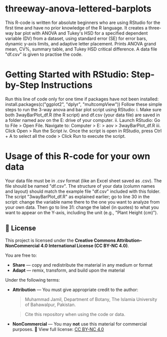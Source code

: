 # threeway-anova-lettered-barplots
This R-code is written for absolute beginners who are using RStudio for the first time and have no prior knowledge of the R language. It creates a three-way bar plot with ANOVA and Tukey's HSD for a specified dependent variable (DV) from a dataset, using standard  error (SE) for error bars, dynamic y-axis limits, and adaptive  letter placement. Prints ANOVA grand mean, CV%, summary table, and Tukey HSD critical difference. A data file "df.csv" is given to practise the code. 

# Getting Started with RStudio: Step-by-Step Instructions
Run this line of code only for one time if packages have not been installed: 
install.packages(c("ggplot2", "dplyr", "multcompView"))
Follow these simple steps to run the 3-way anova and bar plot script using RStudio:
i. Make sure both 3wayBarPlot_df.R (the R script) and df.csv (your data file) are saved in a folder named aov on the E: drive of your computer.
ii. Launch RStudio: Go to File > Open File. Navigate to: Computer > E: > aov > 3wayBarPlot_df.R
iii. Click Open > Run the Script
iv. Once the script is open in RStudio, press Ctrl + A to select all the code > Click Run to execute the script.

# Usage of this R-code for your own data
Your data file must be in .csv format (like an Excel sheet saved as .csv). The file should be named "df.csv". The structure of your data (column names and layout) should match the example file "df.csv" included with this folder. The script "3wayBarPlot_df.R" as explained earlier; go to line 30 in the script: change the variable name there to the one you want to analyze from your own data. Then go to line 31: change the label (in quotes) to what you want to appear on the Y-axis, including the unit (e.g., "Plant Height (cm)").

## 📜 License
This project is licensed under the **Creative Commons Attribution–NonCommercial 4.0 International License (CC BY-NC 4.0)**.

You are free to:
- **Share** — copy and redistribute the material in any medium or format
- **Adapt** — remix, transform, and build upon the material

Under the following terms:
- **Attribution** — You must give appropriate credit to the author:
  > Muhammad Jamil, Department of Botany, The Islamia University of Bahawalpur, Pakistan.
   
  > Cite this repository when using the code or data.
- **NonCommercial** — You may **not** use this material for commercial purposes.
📄 View full license: [CC BY-NC 4.0](https://creativecommons.org/licenses/by-nc/4.0/)

